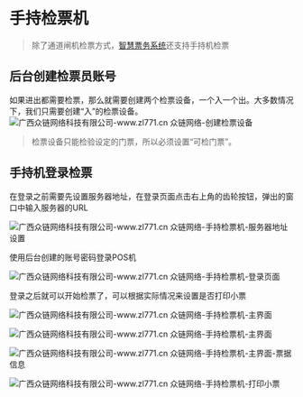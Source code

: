 # 手持检票机

>除了通道闸机检票方式，[智慧票务系统](https://www.zl771.cn)还支持手持机检票

## 后台创建检票员账号

如果进出都需要检票，那么就需要创建两个检票设备，一个入一个出。大多数情况下，我们只需要创建“入”的检票设备。
![广西众链网络科技有限公司-www.zl771.cn 众链网络-创建检票设备](imgs/image-20220218093505083.png)

> 检票设备只能检验设定的门票，所以必须设置“可检门票”。

## 手持机登录检票

在登录之前需要先设置服务器地址，在登录页面点击右上角的齿轮按钮，弹出的窗口中输入服务器的URL

![广西众链网络科技有限公司-www.zl771.cn 众链网络-手持检票机-服务器地址设置](imgs/pos_checker2.png)

使用后台创建的账号密码登录POS机

![广西众链网络科技有限公司-www.zl771.cn 众链网络-手持检票机-登录页面](imgs/pos_checker1.png)

登录之后就可以开始检票了，可以根据实际情况来设置是否打印小票

![广西众链网络科技有限公司-www.zl771.cn 众链网络-手持检票机-主界面](imgs/pos_checker3.png)

![广西众链网络科技有限公司-www.zl771.cn 众链网络-手持检票机-主界面](imgs/pos_checker4.png)

![广西众链网络科技有限公司-www.zl771.cn 众链网络-手持检票机-主界面-票据信息](imgs/pos_checker5.png)

![广西众链网络科技有限公司-www.zl771.cn 众链网络-手持检票机-打印小票](imgs/pos_checker6.png)
